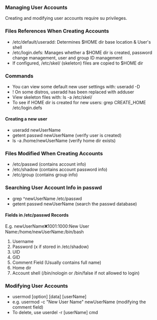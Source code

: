 ### Managing User Accounts
Creating and modifying user accounts require su privileges.

### Files References When Creating Accounts
- /etc/default/useradd: Determines $HOME dir base location & User's shell
- /etc/login.defs: Manages whether a $HOME dir is created, password change management, user and group ID management
- If configured, /etc/skel/ (skeleton) files are copied to $HOME dir

### Commands
- You can view some default new user settings with: useradd -D
- ! On some distros, useradd has been replaced with adduser
- View skeleton files with: ls -a /etc/skel/
- To see if HOME dir is created for new users: grep CREATE_HOME /etc/login.defs

#### Creating a new user
- useradd newUserName
- getent passwd newUserName (verify user is created)
- ls -a /home/newUserName (verify home dir exists)

### Files Modified When Creating Accounts
- /etc/passwd (contains account info)
- /etc/shadow (contains account password info)
- /etc/group (contains group info)

### Searching User Account Info in passwd
- grep ^newUserName /etc/passwd
- getent passwd newUserName (search the passwd database)

#### Fields in /etc/passwd Records
E.g. newUserName:x:1001:1000:New User Name:/home/newUserName:/bin/bash
1. Username
2. Password (x if stored in /etc/shadow)
3. UID
4. GID
5. Comment Field (Usually contains full name)
6. Home dir
7. Account shell (/bin/nologin or /bin/false if not allowed to login)

### Modifying User Accounts
- usermod [option] [data] [userName]
- e.g. usermod -c "New User Name" newUserName (modifying the comment field)
- To delete, use userdel -r [userName] cmd

